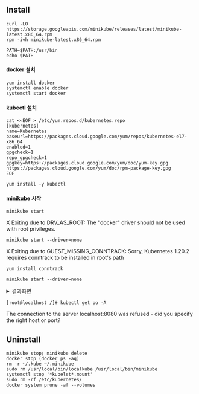 



## Install
```
curl -LO https://storage.googleapis.com/minikube/releases/latest/minikube-latest.x86_64.rpm
rpm -ivh minikube-latest.x86_64.rpm
```

```
PATH=$PATH:/usr/bin
echo $PATH
```
#### docker 설치
```
yum install docker
systemctl enable docker
systemctl start docker
```

#### kubectl 설치
```
cat <<EOF > /etc/yum.repos.d/kubernetes.repo
[kubernetes]
name=Kubernetes
baseurl=https://packages.cloud.google.com/yum/repos/kubernetes-el7-x86_64
enabled=1
gpgcheck=1
repo_gpgcheck=1
gpgkey=https://packages.cloud.google.com/yum/doc/yum-key.gpg https://packages.cloud.google.com/yum/doc/rpm-package-key.gpg
EOF
```
```
yum install -y kubectl
```

#### minikube 시작
```
minikube start
```
X Exiting due to DRV_AS_ROOT: The "docker" driver should not be used with root privileges.

```
minikube start --driver=none
```
X Exiting due to GUEST_MISSING_CONNTRACK: Sorry, Kubernetes 1.20.2 requires conntrack to be installed in root's path

```
yum install conntrack
```

```
minikube start --driver=none
```
<details><summary>결과화면</summary>
```
* minikube v1.18.1 on Centos 7.3.1611 (kvm/amd64)  
* Using the none driver based on user configuration  
* Starting control plane node minikube in cluster minikube  
* Running on localhost (CPUs=4, Memory=3790MB, Disk=102388MB) ...  
* OS release is CentOS Linux 7 (Core)  
    > kubelet: 108.73 MiB / 108.73 MiB [-------------] 100.00% 7.17 MiB p/s 16s  
  - Generating certificates and keys ...  
  - Booting up control plane ...  
  - Configuring RBAC rules ...  
* Configuring local host environment ...  
*  
! The 'none' driver is designed for experts who need to integrate with an existing VM  
* Most users should use the newer 'docker' driver instead, which does not require root!  
* For more information, see: https://minikube.sigs.k8s.io/docs/reference/drivers/none/  
*  
! kubectl and minikube configuration will be stored in /root  
! To use kubectl or minikube commands as your own user, you may need to relocate them. For example, to overwrite your own settings, run:  
*  
  - sudo mv /root/.kube /root/.minikube $HOME  
  - sudo chown -R $USER $HOME/.kube $HOME/.minikube  
*  
* This can also be done automatically by setting the env var CHANGE_MINIKUBE_NONE_USER=true  
* Verifying Kubernetes components...  
  - Using image gcr.io/k8s-minikube/storage-provisioner:v4  
* Enabled addons: default-storageclass, storage-provisioner  
* Done! kubectl is now configured to use "minikube" cluster and "default" namespace by default  
```
</details>




```
[root@localhost /]# kubectl get po -A
```
The connection to the server localhost:8080 was refused - did you specify the right host or port?







## Uninstall
```
minikube stop; minikube delete
docker stop (docker ps -aq)
rm -r ~/.kube ~/.minikube
sudo rm /usr/local/bin/localkube /usr/local/bin/minikube
systemctl stop '*kubelet*.mount'
sudo rm -rf /etc/kubernetes/
docker system prune -af --volumes
```

